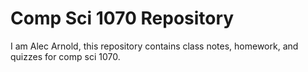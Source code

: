 # Comp Sci 1070 Repository

I am Alec Arnold, this repository contains class notes, homework, and quizzes for comp sci 1070.